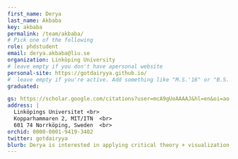 ```yaml
---
first_name: Derya
last_name: Akbaba
key: akbaba
permalink: /team/akbaba/
# Pick one of the following
role: phdstudent
email: derya.akbaba@liu.se
organization: Linköping University
# leave empty if you don't have apersonal website
personal-site: https://gotdairyya.github.io/
#  leave empty if you're active. Add something like "M.S.'16" or "B.S.'17" if you got a degree while with the Vis Collective. Add "N" if you left before you got a degree.
graduated:

gs: https://scholar.google.com/citations?user=mcA9gUoAAAAJ&hl=en&oi=ao
address: |
  Linköpings Universitet <br>
  Kopparhammaren 2, MIT/ITN  <br>
  601 74 Norrköping, Sweden  <br>
orchid: 0000-0001-9419-3402
twitter: gotdairyya
blurb: Derya is interested in applying critical theory + visualization, communicating science research ,understanding how data became important, learning Swedish, and hanging out with her cat Fig. 
---
```


